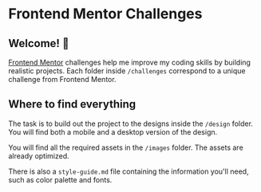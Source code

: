 # Frontend Mentor Challenges

## Welcome! 👋

[Frontend Mentor](https://www.frontendmentor.io) challenges help me improve my coding skills by building realistic projects. Each folder inside `/challenges` correspond to a unique challenge from Frontend Mentor.

## Where to find everything

The task is to build out the project to the designs inside the `/design` folder. You will find both a mobile and a desktop version of the design. 

You will find all the required assets in the `/images` folder. The assets are already optimized.

There is also a `style-guide.md` file containing the information you'll need, such as color palette and fonts.
